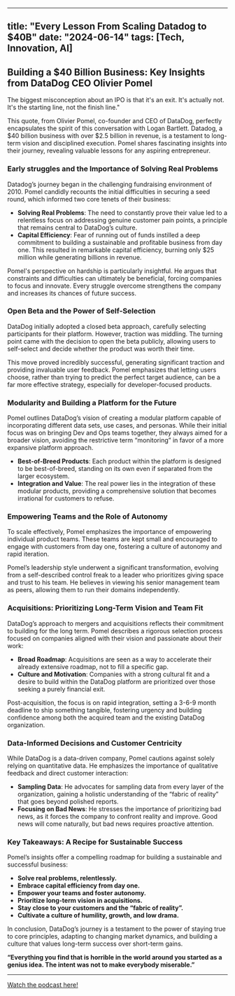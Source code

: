 
---
title: "Every Lesson From Scaling Datadog to $40B"
date: "2024-06-14"
tags: [Tech, Innovation, AI]
---

## Building a $40 Billion Business: Key Insights from DataDog CEO Olivier Pomel

The biggest misconception about an IPO is that it's an exit. It's actually not. It's the starting line, not the finish line."

This quote, from Olivier Pomel, co-founder and CEO of DataDog, perfectly encapsulates the spirit of this conversation with Logan Bartlett. Datadog, a $40 billion business with over $2.5 billion in revenue, is a testament to long-term vision and disciplined execution. Pomel shares fascinating insights into their journey, revealing valuable lessons for any aspiring entrepreneur.

### Early struggles and the Importance of Solving Real Problems

Datadog’s journey began in the challenging fundraising environment of 2010. Pomel candidly recounts the initial difficulties in securing a seed round, which informed two core tenets of their business:

* **Solving Real Problems**: The need to constantly prove their value led to a relentless focus on addressing genuine customer pain points, a principle that remains central to DataDog’s culture.
* **Capital Efficiency**: Fear of running out of funds instilled a deep commitment to building a sustainable and profitable business from day one. This resulted in remarkable capital efficiency, burning only $25 million while generating billions in revenue. 

Pomel's perspective on hardship is particularly insightful. He argues that constraints and difficulties can ultimately be beneficial, forcing companies to focus and innovate. Every struggle overcome strengthens the company and increases its chances of future success. 

### Open Beta and the Power of Self-Selection

DataDog initially adopted a closed beta approach, carefully selecting participants for their platform. However, traction was middling. The turning point came with the decision to open the beta publicly, allowing users to self-select and decide whether the product was worth their time. 

This move proved incredibly successful, generating significant traction and providing invaluable user feedback. Pomel emphasizes that letting users choose, rather than trying to predict the perfect target audience, can be a far more effective strategy, especially for developer-focused products.

### Modularity and Building a Platform for the Future

Pomel outlines DataDog’s vision of creating a modular platform capable of incorporating different data sets, use cases, and personas. While their initial focus was on bringing Dev and Ops teams together, they always aimed for a broader vision, avoiding the restrictive term “monitoring” in favor of a more expansive platform approach.

* **Best-of-Breed Products**: Each product within the platform is designed to be best-of-breed, standing on its own even if separated from the larger ecosystem.
* **Integration and Value**: The real power lies in the integration of these modular products, providing a comprehensive solution that becomes irrational for customers to refuse. 

### Empowering Teams and the Role of Autonomy

To scale effectively, Pomel emphasizes the importance of empowering individual product teams. These teams are kept small and encouraged to engage with customers from day one, fostering a culture of autonomy and rapid iteration.

Pomel’s leadership style underwent a significant transformation, evolving from a self-described control freak to a leader who prioritizes giving space and trust to his team. He believes in viewing his senior management team as peers, allowing them to run their domains independently.

###  Acquisitions: Prioritizing Long-Term Vision and Team Fit

DataDog’s approach to mergers and acquisitions reflects their commitment to building for the long term. Pomel describes a rigorous selection process focused on companies aligned with their vision and passionate about their work:

* **Broad Roadmap**:  Acquisitions are seen as a way to accelerate their already extensive roadmap, not to fill a specific gap.
* **Culture and Motivation**: Companies with a strong cultural fit and a desire to build within the DataDog platform are prioritized over those seeking a purely financial exit.

Post-acquisition, the focus is on rapid integration, setting a 3-6-9 month deadline to ship something tangible, fostering urgency and building confidence among both the acquired team and the existing DataDog organization.

### Data-Informed Decisions and Customer Centricity

While DataDog is a data-driven company, Pomel cautions against solely relying on quantitative data. He emphasizes the importance of qualitative feedback and direct customer interaction:

* **Sampling Data**: He advocates for sampling data from every layer of the organization, gaining a holistic understanding of the “fabric of reality” that goes beyond polished reports.
* **Focusing on Bad News**: He stresses the importance of prioritizing bad news, as it forces the company to confront reality and improve. Good news will come naturally, but bad news requires proactive attention.

###  Key Takeaways: A Recipe for Sustainable Success

Pomel’s insights offer a compelling roadmap for building a sustainable and successful business:

* **Solve real problems, relentlessly.**
* **Embrace capital efficiency from day one.**
* **Empower your teams and foster autonomy.**
* **Prioritize long-term vision in acquisitions.**
* **Stay close to your customers and the “fabric of reality”.**
* **Cultivate a culture of humility, growth, and low drama.**

In conclusion, DataDog’s journey is a testament to the power of staying true to core principles, adapting to changing market dynamics, and building a culture that values long-term success over short-term gains. 

**“Everything you find that is horrible in the world around you started as a genius idea. The intent was not to make everybody miserable.”**

---
        
<a href="https://youtube.com/watch?v=tLdzr6GTcao" target="_blank">Watch the podcast here!</a>
